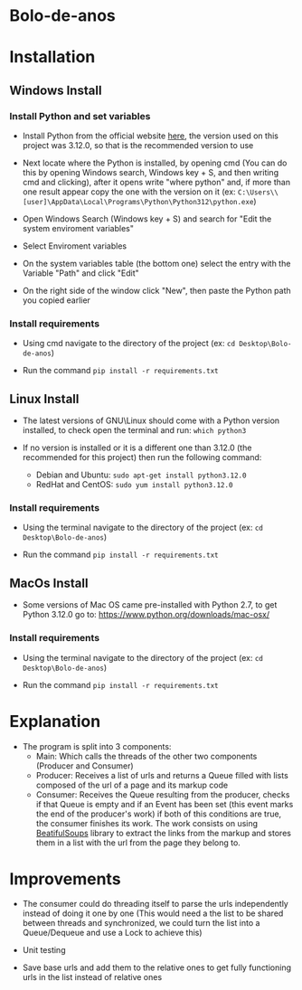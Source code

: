 # Bolo-de-anos

# Installation

## Windows Install
### Install Python and set variables
* Install Python from the official website [here](https://www.python.org/downloads/), the version used on this project was 3.12.0, so that is the recommended version to use

* Next locate where the Python is installed, by opening cmd (You can do this by opening Windows search, Windows key + S, and then writing cmd and clicking), after it opens write "where python" and, if more than one result appear copy the one with the version on it (ex: `C:\Users\\[user]\AppData\Local\Programs\Python\Python312\python.exe`)

* Open Windows Search (Windows key + S) and search for "Edit the system enviroment variables"

* Select Enviroment variables

* On the system variables table (the bottom one) select the entry with the Variable "Path" and click "Edit"

* On the right side of the window click "New", then paste the Python path you copied earlier

### Install requirements
* Using cmd navigate to the directory of the project (ex: `cd Desktop\Bolo-de-anos`)

* Run the command `pip install -r requirements.txt`

## Linux Install
* The latest versions of GNU\Linux should come with a Python version installed, to check open the terminal and run: `which python3`

* If no version is installed or it is a different one than 3.12.0 (the recommended for this project) then run the following command: 
    - Debian and Ubuntu: `sudo apt-get install python3.12.0`
    - RedHat and CentOS: `sudo yum install python3.12.0`

### Install requirements
* Using the terminal navigate to the directory of the project (ex: `cd Desktop\Bolo-de-anos`)

* Run the command `pip install -r requirements.txt`


## MacOs Install
* Some versions of Mac OS came pre-installed with Python 2.7, to get Python 3.12.0 go to: https://www.python.org/downloads/mac-osx/

### Install requirements
* Using the terminal navigate to the directory of the project (ex: `cd Desktop\Bolo-de-anos`)

* Run the command `pip install -r requirements.txt`

# Explanation

* The program is split into 3 components:
    - Main: Which calls the threads of the other two components (Producer and Consumer)
    - Producer: Receives a list of urls and returns a Queue filled with lists composed of the url of a page and its markup code
    - Consumer: Receives the Queue resulting from the producer, checks if that Queue is empty and if an Event has been set (this event marks the end of the producer's work) if both of this conditions are true, the consumer finishes its work. The work consists on using [BeatifulSoups](https://www.crummy.com/software/BeautifulSoup/) library to extract the links from the markup and stores them in a list with the url from the page they belong to.

# Improvements
* The consumer could do threading itself to parse the urls independently instead of doing it one by one (This would need a the list to be shared between threads and synchronized, we could turn the list into a Queue/Dequeue and use a Lock to achieve this)

* Unit testing

* Save base urls and add them to the relative ones to get fully functioning urls in the list instead of relative ones

